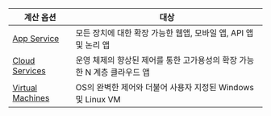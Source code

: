 
| 계산 옵션 | 대상 |
| --- | --- |
| [App Service][lnk_app] |모든 장치에 대한 확장 가능한 웹앱, 모바일 앱, API 앱 및 논리 앱 |
| [Cloud Services][lnk_cloud] |운영 체제의 향상된 제어를 통한 고가용성의 확장 가능한 N 계층 클라우드 앱 |
| [Virtual Machines][lnk_vm] |OS의 완벽한 제어와 더불어 사용자 지정된 Windows 및 Linux VM |

[lnk_app]: ../articles/app-service-web/app-service-web-overview.md
[lnk_vm]:../articles/virtual-machines/windows/about.md
[lnk_cloud]: ../articles/cloud-services/cloud-services-choose-me.md